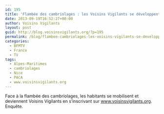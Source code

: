```yaml
---
id: 195
title: 'Flambée des cambriolages : les Voisins Vigilants se développent'
date: 2013-09-19T16:52:27+00:00
author: Voisins Vigilants
layout: post
guid: http://blog.voisinsvigilants.org/?p=195
permalink: /blog/flambee-cambriolages-les-voisins-vigilants-se-developpent/
categories:
  - BFMTV
  - France
  - TV
tags:
  - Alpes-Maritimes
  - cambriolages
  - Nice
  - PACA
  - www.voisinsvigilants.org
---
```

Face à la flambée des cambriolages, les habitants se mobilisent et deviennent Voisins Vigilants en s&rsquo;inscrivant sur www.voisinsvigilants.org. Enquête.